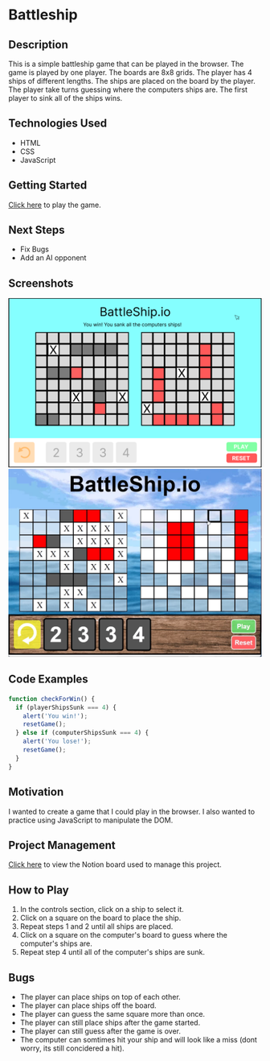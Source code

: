 # Battleship

## Description
This is a simple battleship game that can be played in the browser. The game is played by one player. The boards are 8x8 grids. The player has 4 ships of different lengths. The ships are placed on the board by the player. The player take turns guessing where the computers ships are. The first player to sink all of the ships wins.

## Technologies Used
* HTML
* CSS
* JavaScript

## Getting Started
[Click here](https://battleship-shalomgman.netlify.app/) to play the game.

## Next Steps
* Fix Bugs
* Add an AI opponent

## Screenshots
![Wireframe](2023-05-11_17-45-49.png)
![Gameplay](2023-05-11_17-46-34.png)

## Code Examples
```javascript
function checkForWin() {
  if (playerShipsSunk === 4) {
    alert('You win!');
    resetGame();
  } else if (computerShipsSunk === 4) {
    alert('You lose!');
    resetGame();
  }
}
```

## Motivation
I wanted to create a game that I could play in the browser. I also wanted to practice using JavaScript to manipulate the DOM.

## Project Management
[Click here](https://malachite-silene-cb6.notion.site/b33cce046a004bb0bcb45df34ffcf784?v=df5ec50bb5c74d9c9773fefac9ac2d6f) to view the Notion board used to manage this project.

## How to Play
1. In the controls section, click on a ship to select it.
2. Click on a square on the board to place the ship.
3. Repeat steps 1 and 2 until all ships are placed.
4. Click on a square on the computer's board to guess where the computer's ships are.
5. Repeat step 4 until all of the computer's ships are sunk.

## Bugs
* The player can place ships on top of each other.
* The player can place ships off the board.
* The player can guess the same square more than once.
* The player can still place ships after the game started.
* The player can still guess after the game is over.
* The computer can somtimes hit your ship and will look like a miss (dont worry, its still concidered a hit).
